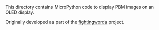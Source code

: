 This directory contains MicroPython code to display PBM images on an OLED display.

Originally developed as part of the [fightingwords] project.

[fightingwords]: https://github.com/larsks/fightingwords
